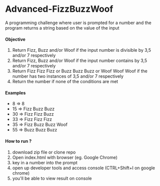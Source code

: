 # Advanced-FizzBuzzWoof
A programming challenge where user is prompted for a number and the program returns a string based on the value of the input

#### Objective
1. Return Fizz, Buzz and/or Woof if the input number is divisible by 3,5 and/or 7 respectively
2.  Return Fizz, Buzz and/or Woof if the input number contains by 3,5 and/or 7 respectively
3.  Return Fizz Fizz Fizz or Buzz Buzz Buzz or Woof Woof Woof if the number has two instances of 3,5 and/or 7 respectively
4.  Return the number if none of the conditions are met

#### Examples
- 8 => 8
- 15 => Fizz Buzz Buzz
- 30 => Fizz Fizz Buzz
- 33 => Fizz Fizz Fizz
- 35 => Fizz Buzz Buzz Woof
- 55 => Buzz Buzz Buzz

#### How to run ?
1. download zip file or clone repo
2. Open index.html with browser (eg. Google Chrome)
3. key in a number into the prompt
4. open up developer tools and access console (CTRL+Shift+I on google chrome)
5. you'll be able to view result on console
